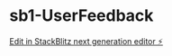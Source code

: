 # sb1-UserFeedback

[Edit in StackBlitz next generation editor ⚡️](https://stackblitz.com/~/github.com/FreemanLuo/sb1-UserFeedback)